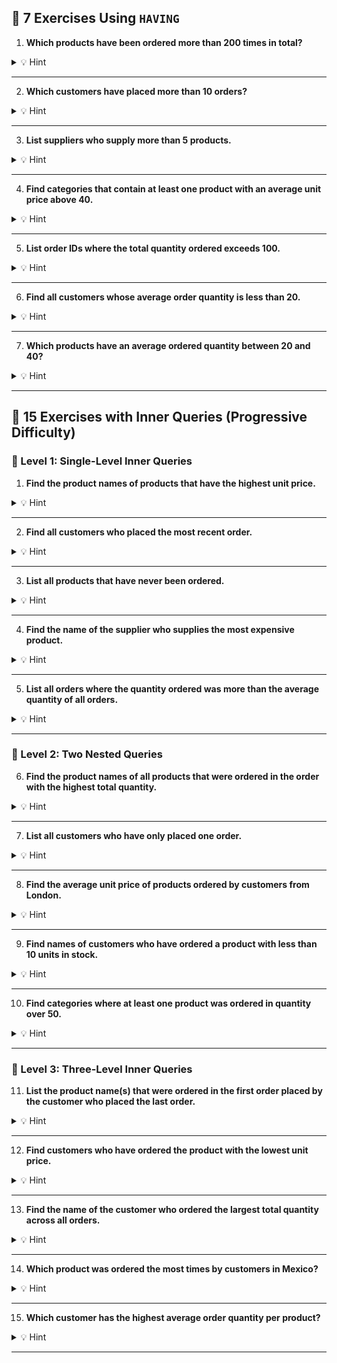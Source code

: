 ## 🧮 7 Exercises Using `HAVING`

1. **Which products have been ordered more than 200 times in total?**

<details>
<summary>💡 Hint</summary>
Use `SUM(Quantity)` with `GROUP BY ProductID` and a `HAVING` clause.
</details>

---

2. **Which customers have placed more than 10 orders?**

<details>
<summary>💡 Hint</summary>
Use `COUNT(OrderID)` grouped by `CustomerID`, and `HAVING COUNT(OrderID) > 10`.
</details>

---

3. **List suppliers who supply more than 5 products.**

<details>
<summary>💡 Hint</summary>
Use `COUNT(ProductID)` grouped by `SupplierID` in the `Products` table.
</details>

---

4. **Find categories that contain at least one product with an average unit price above 40.**

<details>
<summary>💡 Hint</summary>
Group by `CategoryID` and use `AVG(UnitPrice) > 40` in the `HAVING` clause.
</details>

---

5. **List order IDs where the total quantity ordered exceeds 100.**

<details>
<summary>💡 Hint</summary>
Group `Order Details` by `OrderID` and use `SUM(Quantity)` in the `HAVING`.
</details>

---

6. **Find all customers whose average order quantity is less than 20.**

<details>
<summary>💡 Hint</summary>
Group `Order Details` by `OrderID`, join to `Orders`, then group by `CustomerID`.
</details>

---

7. **Which products have an average ordered quantity between 20 and 40?**

<details>
<summary>💡 Hint</summary>
Group by `ProductID` and use `HAVING AVG(Quantity) BETWEEN 20 AND 40`.
</details>

---

## 🧠 15 Exercises with Inner Queries (Progressive Difficulty)

### 🧩 Level 1: Single-Level Inner Queries

1. **Find the product names of products that have the highest unit price.**

<details>
<summary>💡 Hint</summary>
Use a subquery to find `MAX(UnitPrice)` and use it in the `WHERE` clause.
</details>

---

2. **Find all customers who placed the most recent order.**

<details>
<summary>💡 Hint</summary>
Use a subquery to get the latest `OrderDate`, then filter `Orders` by that date.
</details>

---

3. **List all products that have never been ordered.**

<details>
<summary>💡 Hint</summary>
Use a subquery with `SELECT DISTINCT ProductID FROM Order Details` and check which `ProductID`s in `Products` are NOT in that list.
</details>

---

4. **Find the name of the supplier who supplies the most expensive product.**

<details>
<summary>💡 Hint</summary>
Use a subquery to get the `SupplierID` for the product with the highest `UnitPrice`, then query `Suppliers`.
</details>

---

5. **List all orders where the quantity ordered was more than the average quantity of all orders.**

<details>
<summary>💡 Hint</summary>
Use a subquery to get `AVG(Quantity)` and compare it in `WHERE`.
</details>

---

### 🧩 Level 2: Two Nested Queries

6. **Find the product names of all products that were ordered in the order with the highest total quantity.**

<details>
<summary>💡 Hint</summary>
Subquery 1: group `Order Details` by `OrderID` to get total quantity  
Subquery 2: get `OrderID` with the max total  
Outer query: find product names using that `OrderID`.
</details>

---

7. **List all customers who have only placed one order.**

<details>
<summary>💡 Hint</summary>
Use a subquery to group `Orders` by `CustomerID` and count — then filter to `= 1` and use that in the outer query.
</details>

---

8. **Find the average unit price of products ordered by customers from London.**

<details>
<summary>💡 Hint</summary>
Subquery 1: get `CustomerID`s from London  
Subquery 2: get `OrderID`s from those customers  
Subquery 3: get `ProductID`s from those orders  
Outer query: average `UnitPrice` for those products.
</details>

---

9. **Find names of customers who have ordered a product with less than 10 units in stock.**

<details>
<summary>💡 Hint</summary>
Subquery: get `ProductID`s with `UnitsInStock < 10`  
Then `OrderID`s that contain those products  
Then `CustomerID`s and finally `CompanyName`s.
</details>

---

10. **Find categories where at least one product was ordered in quantity over 50.**

<details>
<summary>💡 Hint</summary>
Subquery 1: Get `ProductID`s from `Order Details` where `Quantity > 50`  
Subquery 2: Get `CategoryID`s for those products  
Outer query: Get category info.
</details>

---

### 🧩 Level 3: Three-Level Inner Queries

11. **List the product name(s) that were ordered in the first order placed by the customer who placed the last order.**

<details>
<summary>💡 Hint</summary>
1. Get `CustomerID` from last order  
2. Get their earliest order  
3. Get product names from that order.
</details>

---

12. **Find customers who have ordered the product with the lowest unit price.**

<details>
<summary>💡 Hint</summary>
1. Subquery: Get `ProductID` with lowest price  
2. Subquery: Get `OrderID`s where that product was ordered  
3. Outer query: Get `CustomerID`s from those orders.
</details>

---

13. **Find the name of the customer who ordered the largest total quantity across all orders.**

<details>
<summary>💡 Hint</summary>
1. Group `Order Details` by `OrderID` and sum quantities  
2. Join with `Orders` to get `CustomerID`s  
3. Group by `CustomerID` and sum again → get the max.
</details>

---

14. **Which product was ordered the most times by customers in Mexico?**

<details>
<summary>💡 Hint</summary>
1. Get `CustomerID`s from Mexico  
2. Get their orders → get product quantities  
3. Find most ordered product from that list.
</details>

---

15. **Which customer has the highest average order quantity per product?**

<details>
<summary>💡 Hint</summary>
1. Use `Order Details` to calculate avg quantity per order per customer  
2. Use joins and grouping  
3. Return the top result.
</details>

---


